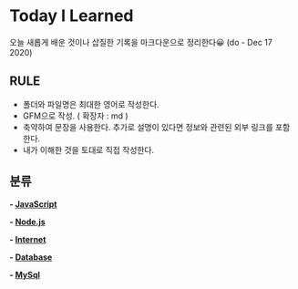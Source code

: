# Today I Learned

오늘 새롭게 배운 것이나 삽질한 기록을 마크다운으로 정리한다😀 (do - Dec 17 2020)    
  
    
      
## RULE

 - 폴더와 파일명은 최대한 영어로 작성한다.
 - GFM으로 작성. ( 확장자 : md )
 - 축약하여 문장을 사용한다. 추가로 설명이 있다면 정보와 관련된 외부 링크를 포함한다.
 - 내가 이해한 것을 토대로 직접 작성한다.
 
## 분류

__- [JavaScript](https://github.com/honghyunin/TIL/blob/main/JavaScript/javascript.md "자바스크립트")__

__- [Node.js](https://github.com/honghyunin/TIL/blob/main/node.js/nodejs.md "node.js")__

__- [Internet](https://github.com/honghyunin/TIL/blob/main/Internet/Internet.md "Internet")__

__- [Database](https://github.com/honghyunin/TIL/blob/main/DataBase/DataBase.md "Database")__

__- [MySql](https://github.com/honghyunin/TIL/blob/main/DataBase/Mysql/Mysql.md "MySql")__